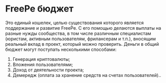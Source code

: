 # FreePe бюджет
Это единый кошелек, целью существования которого является поддержание и развитие FreePe. С его помощью делаются выплаты на разные нужды cообщества, в том числе различным специалистам (юристам, активным пользователям, фрилансерам и т.п.), вносящим реальный вклад в проект, который можно проверить. Деньги в общий бюджет могут поступать несколькими способами:
1. Генерация криптовалюты;
2. Вложения пользователями;
3. Доход от деятельности проекта;
4. Демередж (оплата за хранение средств на счетах пользователей)..

